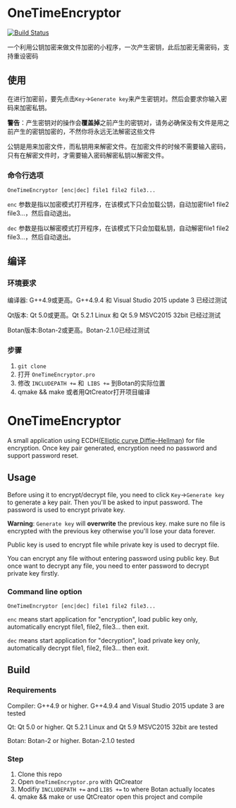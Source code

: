 # OneTimeEncryptor
[![Build Status](https://travis-ci.org/qmick/OneTimeEncryptor.svg?branch=master)](https://travis-ci.org/qmick/OneTimeEncryptor)

一个利用公钥加密来做文件加密的小程序，一次产生密钥，此后加密无需密码，支持重设密码

## 使用

在进行加密前，要先点击`Key`->`Generate key`来产生密钥对。然后会要求你输入密码来加密私钥。

**警告**：产生密钥对的操作会**覆盖掉**之前产生的密钥对，请务必确保没有文件是用之前产生的密钥加密的，不然你将永远无法解密这些文件

公钥是用来加密文件，而私钥用来解密文件。在加密文件的时候不需要输入密码，只有在解密文件时，才需要输入密码解密私钥以解密文件。

### 命令行选项

```OneTimeEncryptor [enc|dec] file1 file2 file3...```

`enc` 参数是指以加密模式打开程序，在该模式下只会加载公钥，自动加密file1 file2 file3...，然后自动退出。

`dec` 参数是指以解密模式打开程序，在该模式下只会加载私钥，自动解密file1 file2 file3...，然后自动退出。


## 编译
### 环境要求
编译器: G++4.9或更高。G++4.9.4 和 Visual Studio 2015 update 3 已经过测试

Qt版本: Qt 5.0或更高。Qt 5.2.1 Linux 和 Qt 5.9 MSVC2015 32bit 已经过测试

Botan版本:Botan-2或更高。Botan-2.1.0已经过测试

### 步骤
1. `git clone `
2. 打开 `OneTimeEncryptor.pro`
3. 修改 `INCLUDEPATH +=` 和  `LIBS +=` 到Botan的实际位置
4. qmake && make 或者用QtCreator打开项目编译

# OneTimeEncryptor

A small application using ECDH([Elliptic curve Diffie–Hellman](https://en.wikipedia.org/wiki/Elliptic_curve_Diffie%E2%80%93Hellman)) for file encryption. Once key pair generated, encryption need no password and support password reset.

## Usage

Before using it to encrypt/decrypt file, you need to click `Key`->`Generate key` to generate a key pair. Then you'll be asked to input password. The password is used to encrypt private key.


**Warning**: `Generate key` will **overwrite** the previous key. make sure no file is encrypted with the previous key otherwise you'll lose your data forever.

Public key is used to encrypt file while private key is used to decrypt file.

You can encrypt any file without entering password using public key. But once want to decrypt any file, you need to enter password to decrypt private key firstly.

### Command line option

```OneTimeEncryptor [enc|dec] file1 file2 file3...```

`enc` means start application for "encryption", load public key only, automatically encrypt file1, file2, file3... then exit.

`dec` means start application for "decryption", load private key only, automatically decrypt file1, file2, file3... then exit.



## Build

### Requirements

Compiler: G++4.9 or higher. G++4.9.4 and Visual Studio 2015 update 3 are tested

Qt: Qt 5.0 or higher. Qt 5.2.1 Linux and Qt 5.9 MSVC2015 32bit are tested

Botan: Botan-2 or higher. Botan-2.1.0 tested

### Step

1. Clone this repo
2. Open `OneTimeEncryptor.pro` with QtCreator
3. Modifiy `INCLUDEPATH +=` and  `LIBS +=` to where Botan actually locates
4. qmake && make or use QtCreator open this project and compile
